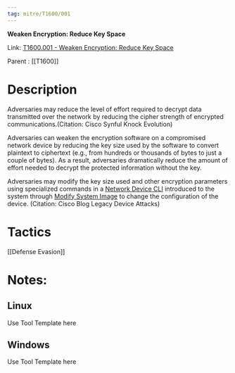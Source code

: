 ```yaml
---
tag: mitre/T1600/001
---
```


**Weaken Encryption: Reduce Key Space**

Link: [T1600.001 - Weaken Encryption: Reduce Key Space](https://attack.mitre.org/techniques/T1600/001)

Parent : [[T1600]]


# Description

Adversaries may reduce the level of effort required to decrypt data transmitted over the network by reducing the cipher strength of encrypted communications.(Citation: Cisco Synful Knock Evolution)

Adversaries can weaken the encryption software on a compromised network device by reducing the key size used by the software to convert plaintext to ciphertext (e.g., from hundreds or thousands of bytes to just a couple of bytes). As a result, adversaries dramatically reduce the amount of effort needed to decrypt the protected information without the key.

Adversaries may modify the key size used and other encryption parameters using specialized commands in a [Network Device CLI](https://attack.mitre.org/techniques/T1059/008) introduced to the system through [Modify System Image](https://attack.mitre.org/techniques/T1601) to change the configuration of the device. (Citation: Cisco Blog Legacy Device Attacks)

# Tactics


[[Defense Evasion]]


# Notes:

## Linux

Use Tool Template here

## Windows

Use Tool Template here